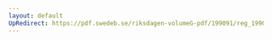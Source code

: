 ```yaml
---
layout: default
UpRedirect: https://pdf.swedeb.se/riksdagen-volumeG-pdf/199091/reg_199091/reg_199091_0222.pdf
---
```

